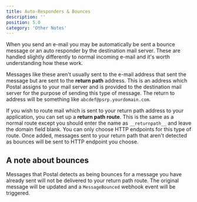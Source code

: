 ```yaml
---
title: Auto-Responders & Bounces
description: ''
position: 5.0
category: 'Other Notes'
---
```

When you send an e-mail you may be automatically be sent a bounce message or an auto responder by the destination mail server. These are handled slightly differently to normal incoming e-mail and it's worth understanding how these work.

Messages like these aren't usually sent to the e-mail address that sent the message but are sent to the **return path** address. This is an address which Postal assigns to your mail server and is provided to the destination mail server for the purpose of sending this type of message. The return to address will be something like `abcdef@psrp.yourdomain.com`.

If you wish to route mail which is sent to your return path address to your application, you can set up a **return path route**. This is the same as a normal route except you should enter the name as `__returnpath__` and leave the domain field blank. You can only choose HTTP endpoints for this type of route. Once added, messages sent to your return path that aren't detected as bounces will be sent to HTTP endpoint you choose.

## A note about bounces

Messages that Postal detects as being bounces for a message you have already sent will not be delivered to your return path route. The original message will be updated and a `MessageBounced` webhook event will be triggered.
